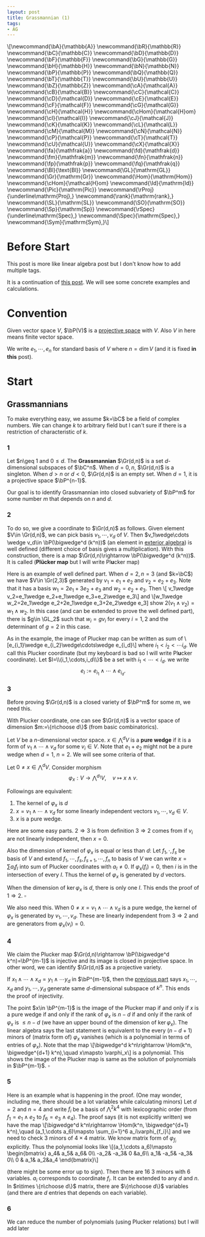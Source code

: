 ```yaml
---
layout: post
title: Grassmannian (1)
tags: 
- AG
---
```


\\[\newcommand{\bA}{\mathbb{A}}
\newcommand{\bR}{\mathbb{R}}
\newcommand{\bC}{\mathbb{C}}
\newcommand{\bD}{\mathbb{D}}
\newcommand{\bF}{\mathbb{F}}
\newcommand{\bG}{\mathbb{G}}
\newcommand{\bH}{\mathbb{H}}
\newcommand{\bN}{\mathbb{N}}
\newcommand{\bP}{\mathbb{P}}
\newcommand{\bQ}{\mathbb{Q}}
\newcommand{\bT}{\mathbb{T}}
\newcommand{\bU}{\mathbb{U}}
\newcommand{\bZ}{\mathbb{Z}}
\newcommand{\cA}{\mathcal{A}}
\newcommand{\cB}{\mathcal{B}}
\newcommand{\cC}{\mathcal{C}}
\newcommand{\cD}{\mathcal{D}}
\newcommand{\cE}{\mathcal{E}}
\newcommand{\cF}{\mathcal{F}}
\newcommand{\cG}{\mathcal{G}}
\newcommand{\cH}{\mathcal{H}}
\newcommand{\cHom}{\mathcal{H}om}
\newcommand{\cI}{\mathcal{I}}
\newcommand{\cJ}{\mathcal{J}}
\newcommand{\cK}{\mathcal{K}}
\newcommand{\cL}{\mathcal{L}}
\newcommand{\cM}{\mathcal{M}}
\newcommand{\cN}{\mathcal{N}}
\newcommand{\cP}{\mathcal{P}}
\newcommand{\cT}{\mathcal{T}}
\newcommand{\cU}{\mathcal{U}}
\newcommand{\cX}{\mathcal{X}}
\newcommand{\fa}{\mathfrak{a}}
\newcommand{\fd}{\mathfrak{d}}
\newcommand{\fm}{\mathfrak{m}}
\newcommand{\fn}{\mathfrak{n}}
\newcommand{\fp}{\mathfrak{p}}
\newcommand{\fq}{\mathfrak{q}}
\newcommand{\Bl}{\text{Bl}}
\newcommand{\GL}{\mathrm{GL}}
\newcommand{\Gr}{\mathrm{Gr}}
\newcommand{\Hom}{\mathrm{Hom}}
\newcommand{\cHom}{\mathcal{H}om}
\newcommand{\Id}{\mathrm{Id}}
\newcommand{\Pic}{\mathrm{Pic}}
\newcommand{\rProj}{\underline\mathrm{Proj}\,}
\newcommand{\rank}{\mathrm{rank}\,}
\newcommand{\SL}{\mathrm{SL}}
\newcommand{\SO}{\mathrm{SO}}
\newcommand{\Sp}{\mathrm{Sp}}
\newcommand{\rSpec}{\underline\mathrm{Spec}\,}
\newcommand{\Spec}{\mathrm{Spec}\,}
\newcommand{\Sym}{\mathrm{Sym}\,}\\]

# Before Start

This post is more like linear algebra post but I don't know how to add multiple tags.

It is a continuation of [this post](2022-11-18-algebraic-groups1.md). We will see some concrete examples and calculations.

# Convention

Given vector space $V$, $\bP(V)$ is a [projective space](https://en.wikipedia.org/wiki/Projective_space#Definition) with $V$. Also $V$ in here means finite vector space.

We write $e_1,\cdots,e_n$ for standard basis of $V$ where $n=\dim V$ (and it is fixed **in this** post).

# Start

## Grassmannians

To make everything easy, we assume $k=\bC$ be a field of complex numbers. We can change $k$ to arbitrary field but I can't sure if there is a restriction of characteristic of $k$.

### 1

Let $n\geq 1 and $0\leq d$. The **Grassmannian** $\Gr(d,n)$ is a set $d$-dimensional subspaces of $\bC^n$. When $d=0,n$, $\Gr(d,n)$ is a singleton. When $d>n$ or $d<0$, $\Gr(d,n)$ is an empty set. When $d=1$, it is a projective space $\bP^{n-1}$. 

Our goal is to identify Grassmannian into closed subvariety of $\bP^m$ for some number $m$ that depends on $n$ and $d$.

### 2

To do so, we give a coordinate to $\Gr(d,n)$ as follows. Given element $V\in \Gr(d,n)$, we can pick basis $v_1,\cdots,v_d$ of $V$. Then $v_1\wedge\cdots \wedge v_d\in \bP(\bigwedge^d (k^n))$ (an element in [exterior algebra](https://en.wikipedia.org/wiki/Exterior_algebra)) is well defined (different choice of basis gives a multiplication). With this construction, there is a map $\Gr(d,n)\rightarrow \bP(\bigwedge^d (k^n))$. It is called (**Plücker map** but I will write Pl**u**cker map)

Here is an example of well defined part. When $d=2,n=3$ (and $k=\bC$) we have $V\in \Gr(2,3)$ generated by $v_1=e_1+e_2$ and $v_2=e_2+e_3$. Note that it has a basis $w_1= 2e_1+3e_2+e_3$ and $w_2=e_2+e_3$. Then
\\[ v_1\wedge v_2=e_1\wedge e_2+e_1\wedge e_3+e_2\wedge e_3\\]
and 
\\[w_1\wedge w_2=2e_1\wedge e_2+2e_1\wedge e_3+2e_2\wedge e_3]
show $2(v_1\wedge v_2)=w_1\wedge w_2$. In this case (and can be extended to prove the well defined part), there is $g\in \GL_2$ such that $w_i=gv_i$ for every $i=1,2$ and the determinant of $g=2$ in this case.

As in the example, the image of Plucker map can be written as sum of 
\\[e_{i_1}\wedge e_{i_2}\wedge\cdots\wedge e_{i_d}\\]
where $i_1< i_2<\cdots i_d$. We call this Plucker coordinate (but my keyboard is bad so I will write Pl**u**cker coordinate). Let $I=\\{i_1,\cdots,i_d\\}$ be a set with $i_1<\cdots<i_d$. we write
$$e_I:=e_{i_1}\wedge \cdots \wedge e_{i_d}.$$


### 3

Before proving $\Gr(d,n)$ is a closed variety of $\bP^m$ for some $m$, we need this.

With Plucker coordinate, one can see $\Gr(d,n)$ is a vector space of dimension $m:=\{n\choose d\}$ (from basic combinatorics).

Let $V$ be a $n$-dimensional vector space. $x\in \bigwedge^d V$ is a **pure wedge** if it is a form of $v_1\wedge \cdots\wedge v_d$ for some $v_i\in V$. Note that $e_1+e_2$ might not be a pure wedge when $d=1$, $n=2$. We will see some criteria of that.

Let $0 \neq x\in \bigwedge^d V$. Consider morphism 
$$\varphi_x:V\rightarrow  \bigwedge^{d_1} V,\quad v\mapsto x\wedge v.$$ 

Followings are equivalent:
1. The kernel of $\varphi_x$ is $d$
2. $x=v_1\wedge \cdots\wedge v_d$ for some linearly independent vectors $v_1,\cdots, v_d\in V$.
3. $x$ is a pure wedge.

Here are some easy parts. $2\Rightarrow 3$ is from definition $3\Rightarrow 2$ comes from if $v_i$ are not linearly independent, then $x=0$. 

Also the dimension of kernel of $\varphi_x$ is equal or less than $d$: Let $f_1,\cdot,f_s$ be basis of $V$ and extend $f_1,\cdots,f_s,f_{s+1},\cdots, f_n$ to basis of $V$ we can write $x=\sum a_I f_I$ into sum of Plucker coordinates with $a_I\neq 0$. If $\varphi_x(f_i)=0$, then $i$ is in the intersection of every $I$. Thus the kernel of $\varphi_x$ is generated by $d$ vectors.

When the dimension of $\ker \varphi_x$ is $d$, there is only one $I$. This ends the proof of $1\Rightarrow 2$. $\square$

We also need this. When $0\neq x=v_1\wedge\cdots \wedge v_d$ is a pure wedge, the kernel of $\varphi_x$ is generated by $v_1,\cdots,v_d$. These are linearly independent from $3\Rightarrow 2$ and are generators from $\varphi_x(v_i)=0$.

### 4

We claim the Plucker map $\Gr(d,n)\rightarrow \bP(\bigwedge^d k^n)=\bP^{m-1}$ is injective and its image is closed in projective space. In other word, we can identify $\Gr(d,n)$ as a projective variety.

If $x_1\wedge\cdots \wedge x_d=y_1\wedge\cdots y_d$ in $\bP^{m-1}$, then the [previous part](###3) says $x_1,\cdots,x_d$ and $y_1,\cdots,y_d$ generate same $d$-dimensional subspace of $k^n$. This ends the proof of injectivity.

The point $x\in \bP^{m-1}$ is the image of the Plucker map if and only if $x$ is a pure wedge if and only if the rank of $\varphi_x$ is $n-d$ if and only if the rank of $\varphi_x$ is $\leq n-d$ (we have an upper bound of the dimension of $\ker\varphi_x$). The linear algebra says the last statement is equivalent to the every $(n-d+1)$ minors of (matrix form of) $\varphi_x$ vanishes (which is a polynomial in terms of entries of $\varphi_x$). Note that the map 
\\[\bigwedge^d k^n\rightarrow \Hom(k^n, \bigwedge^{d+1} k^n),\quad x\mapsto \varphi_x\\]
is a polynomial. This shows the image of the Plucker map is same as the solution of polynomials in $\bP^{m-1}$. $\square$

### 5 

Here is an example what is happening in the proof. (One may wonder, including me, there should be a lot variables while calculating minors) Let $d=2$ and $n=4$ and write $f_i$ be a basis of $\bigwedge^2k^4$ with lexicographic order (from $f_1=e_1\wedge e_2$ to $f_{6}=e_3\wedge e_4$). The proof says (it is not explicitly written) we have the map 
\\[\bigwedge^d k^n\rightarrow \Hom(k^n, \bigwedge^{d+1} k^n),\quad (a_1,\cdots a_6)\mapsto \sum_{i=1}^6 a_i\varphi_{f_i}\\]
and we need to check $3$ minors of $4\times 4$ matrix. We know matrix form of $\varphi_{f_i}$ explicitly. Thus the polynomial looks like
\\[(a_1,\cdots a_6)\mapsto \begin{bmatrix} a_4& a_5& a_6& 0\\\\ -a_2& -a_3& 0 &a_6\\\\ a_1& -a_5& -a_3& 0\\\\ 0 & a_1& a_2&a_4 \end{bmatrix}\\]

(there might be some error up to sign). Then there are 16 $3$ minors with $6$ variables. $a_i$ corresponds to coordinate $f_i$. It can be extended to any $d$ and $n$. In $n\times \{n\choose d\}$ matrix, there are $\{n\choose d\}$ variables (and there are $d$ entries that depends on each variable).

### 6

We can reduce the number of polynomials (using Plucker relations) but I will add later

